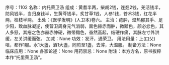 序号：1102
名称：内托荣卫汤
组成：黄耆半两，柴胡2钱，连翘2钱，羌活钱半，防风钱半，当归身钱半，生黄芩钱半，炙甘草1钱，人参1钱，苍术3钱，红花半两，桂枝半两。
出处：《医学发明》(人卫本)卷六。
主治：疮肿，湿热郁其手、足少阳，致血脉凝逆，使营卫周身元气消弱，面色赫赤而肿，微黯色，颜必忿色，其人多怒，其疮之色亦赫赤肿硬，微带黯色，奋然高起，结硬作痛，其脉左寸外洪缓，左关洪缓而弦。
加减：None
功效：发汗，通荣卫。
用法用量：上(口父)咀，都作1服。水1大盏，酒1大盏，同煎至1盏，去滓，大温服。
制备方法：None
临床应用：None
各家论述：None
用药禁忌：None
附注：本方方名，原书拔粹本作“托里荣卫汤”。
